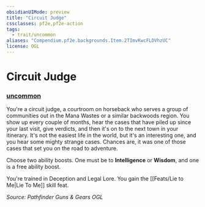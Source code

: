 ```yaml
---
obsidianUIMode: preview
title: "Circuit Judge"
cssclasses: pf2e,pf2e-action
tags:
  - trait/uncommon
aliases: "Compendium.pf2e.backgrounds.Item.2TImvKwcFLDVhzUC"
license: OGL
---
```

# Circuit Judge

### [uncommon](uncommon "Uncommon Rarity Trait")






You're a circuit judge, a courtroom on horseback who serves a group of communities out in the Mana Wastes or a similar backwoods region. You show up every couple of months, hear the cases that have piled up since your last visit, give verdicts, and then it's on to the next town in your itinerary. It's not the easiest life in the world, but it's an interesting one, and you hear some mighty strange cases. Chances are, it was one of those cases that set you on the road to adventure.

Choose two ability boosts. One must be to **Intelligence** or **Wisdom**, and one is a free ability boost.

You're trained in Deception and Legal Lore. You gain the [[Feats/Lie to Me|Lie To Me]] skill feat.

*Source: Pathfinder Guns & Gears*
*OGL*